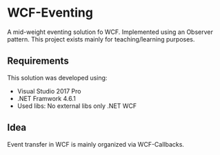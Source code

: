 # WCF-Eventing
A mid-weight eventing solution fo WCF. Implemented using an Observer pattern. This project exists mainly for teaching/learning purposes.

## Requirements
This solution was developed using:
- Visual Studio 2017 Pro
- .NET Framwork 4.6.1
- Used libs: No external libs only .NET WCF

## Idea
Event transfer in WCF is mainly organized via WCF-Callbacks.
